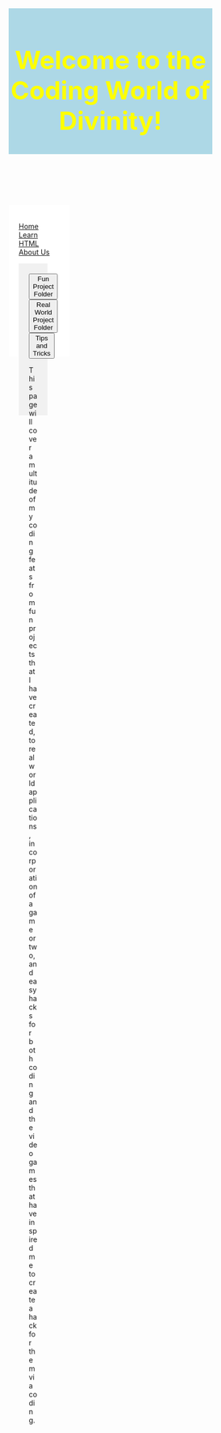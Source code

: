 
<html>
 <body>
  <header> 
    <h1> Welcome to the Coding World of Divinity!</h1> 
  </header>
<nav>
  <ul>
        <li><a href="#">Home</a></li>
        <li><a href="#">Learn HTML</a></li>
        <li><a href="#">About Us</a></li>
      </ul>
 <article>
        <button> Fun Project Folder </button> <button> Real World Project Folder </button> <button> Tips and Tricks </button>
        <p>This page will cover a multitude of my coding feats from fun projects that I have created, to real world applications, incorporation of a game or two, and easy hacks for both coding and the videogames that have inspired me to create a hack for them via coding.
        </p>
      </article>
    </nav>
</body>
</html>
<style>
  * {
    box-sizing: border-box;
  }
  header {
    background-color: lightblue;
    text-align: center;
    padding: 2px;
    font-size: 25px;
    color: yellow;
  }
  nav {
    float: left;
    width: 30%;
    height: 300px;
    background: #fff;
    padding: 20px;
  }
  nav ul {
    list-style-type: none;
    padding: 0;
  }
  article {
    float: center;
    padding: 20px;
    width: 70%;
    background-color: #f1f1f1;
    height: 300px; 
  }
 
</style>
